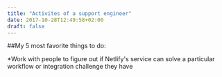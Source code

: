 ```yaml
---
title: "Activites of a support engineer"
date: 2017-10-28T12:49:58+02:00
draft: false
---
```


##My 5 most favorite things to do: 

*Work with people to figure out if Netlify's service can solve a particular workflow or integration challenge they have


